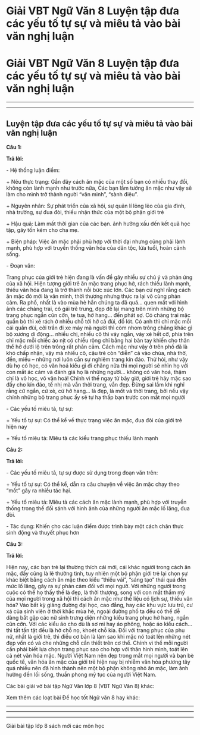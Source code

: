 # Giải VBT Ngữ Văn 8 Luyện tập đưa các yếu tố tự sự và miêu tả vào bài văn nghị luận

# Giải VBT Ngữ Văn 8 Luyện tập đưa các yếu tố tự sự và miêu tả vào bài văn nghị luận

* * *

* * *

## Luyện tập đưa các yếu tố tự sự và miêu tả vào bài văn nghị luận

**Câu 1:**

**Trả lời:**

\- Hệ thống luận điểm: 

\+ Nêu thực trạng: Gần đây cách ăn mặc của một số bạn có nhiều thay đổi, không còn lành mạnh như trước nữa, Các bạn lầm tưởng ăn mặc như vậy sẽ làm cho mình trở thành người “văn minh”, “sành điệu”. 

\+ Nguyên nhân: Sự phát triển của xã hội, sự quản lí lỏng lẻo của gia đình, nhà trường, sự đua đòi, thiếu nhận thức của một bộ phận giới trẻ 

\+ Hậu quả: Làm mất thời gian của các bạn. ảnh hưởng xấu đến kết quả học tập, gây tốn kém cho cha mẹ. 

\+ Biện pháp: Việc ăn mặc phải phù hợp với thời đại nhưng cũng phải lành mạnh, phù hợp với truyền thống văn hóa của dân tộc, lứa tuổi, hoàn cảnh sống. 

\- Đoạn văn: 

Trang phục của giới trẻ hiện đang là vấn đề gây nhiều sự chú ý và phản ứng của xã hội. Hiện tượng giới trẻ ăn mặc trang phục hở, rách thiếu lành mạnh, thiếu văn hóa đang là trở thành nỗi bức xúc lớn. Các bạn cứ nghĩ rằng cách ăn mặc đó mới là văn minh, thời thượng nhưng thực ra lại vô cùng phản cảm. Ra phố, nhất là vào mùa hè hẳn chúng ta đã quá… quen mắt với hình ảnh các chàng trai, cô gái trẻ trung, đẹp đẽ lại mang trên mình những bộ trang phục ngắn cũn cỡn, te tua, hở hang… đến phát sợ. Có chàng trai mặc quần bò thì xé rách ở nhiều chỗ tới hở cả đùi, đồ lót. Có anh thì chỉ mặc mỗi cái quần đùi, cởi trần đi xe máy mà người thì còm nhom trông chẳng khác gì bộ xương di động… nhiều chị, nhiều cô thì váy ngắn, váy xẻ hết cỡ, phía trên chỉ mặc mỗi chiếc áo nịt có chiều rộng chỉ bằng hai bàn tay khiến cho thân thể hở dưới lộ trên trông rất phản cảm. Cách mặc như vậy ở trên phố đã là khó chấp nhận, vậy mà nhiều cô, cậu trẻ còn “diễn” cả vào chùa, nhà thờ, đền, miếu – những nơi luôn cần sự nghiêm trang kín đáo. Thử hỏi, như vậy dù họ có học, có văn hoá kiểu gì đi chăng nữa thì mọi người sẽ nhìn họ với con mắt ác cảm và đánh giá họ là những người… không có văn hoá, thậm chí là vô học, vô văn hoá! Chính vì thế ngay từ bây giờ, giới trẻ hãy mặc sao đấy cho kín đáo, tế nhị mà vẫn thời trang, vẫn đẹp. Đừng sai lầm khi nghĩ rằng cứ ngắn, cứ xẻ, cứ hở hang… là đẹp, là mốt và thời trang, bởi nếu vậy chính những bộ trang phục ấy sẽ tự hạ thấp bạn trước con mắt mọi người 

\- Các yếu tố miêu tả, tự sự: 

\+ Yếu tố tự sự: Có thể kể về thực trạng việc ăn mặc, đua đòi của giới trẻ hiện nay 

\+ Yếu tố miêu tả: Miêu tả các kiểu trang phục thiếu lành mạnh 

**Câu 2:**

**Trả lời:**

\- Các yếu tố miêu tả, tự sự được sử dụng trong đoạn văn trên: 

\+ Yếu tố tự sự: Có thể kể, dẫn ra câu chuyện về việc ăn mặc chạy theo “mốt” gây ra nhiều tác hại. 

\+ Yếu tố miêu tả: Miêu tả các cách ăn mặc lành mạnh, phù hợp với truyền thống trong thế đối sánh với hình ảnh của những người ăn mặc lố lăng, đua đòi. 

\- Tác dụng: Khiến cho các luận điểm được trình bày một cách chân thực sinh động và thuyết phục hơn 

**Câu 3:**

**Trả lời:**

Hiện nay, các bạn trẻ lại thường thích cái mới, cái khác người trong cách ăn mặc, đấy cũng là lẽ thường tình, tuy nhiên một bộ phận giới trẻ lại chọn sự khác biệt bằng cách ăn mặc theo kiểu “thiếu vải”, “sáng tạo” thái quá đến mức lố lăng, gây ra sự phản cảm đối với mọi ngườ. Với những người trong cuộc có thể họ thấy thế là đẹp, là thời thượng, song với con mắt thẩm mỹ của mọi người trong xã hội thì cách ăn mặc như thế liệu có lịch sự, thiếu văn hóa? Vào bất kỳ giảng đường đại học, cao đẳng, hay các khu vực lưu trú, cư xá của sinh viên ở thời khắc mùa hè, ngoài đường phố ta đều có thể dễ dàng bắt gặp các nữ sinh trưng diện những kiểu trang phục hở hang, ngắn cũn cỡn. Với các kiểu áo cho dù là sơ mi hay áo phông, hoặc áo kiểu cách… thì tất tần tật đều là hở chỗ nọ, khoét chỗ kia. Đối với trang phục của phụ nữ, nhất là giới trẻ, thì điều cơ bản là làm sao khi mặc nó toát lên những nét đẹp vốn có và che những chỗ cần thiết trên cơ thể. Chính vì thế mỗi người cần phải biết lựa chọn trang phục sao cho hợp với thân hình mình, toát lên cả nét văn hóa mặc. Người Việt Nam nên đẹp trong mắt mọi người và bạn bè quốc tế, văn hóa ăn mặc của giới trẻ hiện nay bị nhiễm văn hóa phương tây quá nhiều nên đã hình thành nên một bộ phận không nhỏ ăn mặc, làm ảnh hưởng đến lối sống, thuần phong mỹ tục của người Việt Nam. 

Các bài giải vở bài tập Ngữ Văn lớp 8 (VBT Ngữ Văn 8) khác:

Xem thêm các loạt bài Để học tốt Ngữ văn 8 hay khác:

* * *

* * *

* * *

Giải bài tập lớp 8 sách mới các môn học
